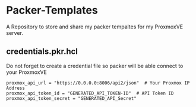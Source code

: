 # Packer-Templates

A Repository to store and share my packer tempaltes for my ProxmoxVE server. 

## credentials.pkr.hcl

Do not forget to create a credential file so packer will be able connect to your ProxmoxVE


```hcl
proxmox_api_url = "https://0.0.0.0:8006/api2/json"  # Your Proxmox IP Address
proxmox_api_token_id = "GENERATED_API_TOKEN-ID"  # API Token ID
proxmox_api_token_secret = "GENERATED_API_Secret"

```
